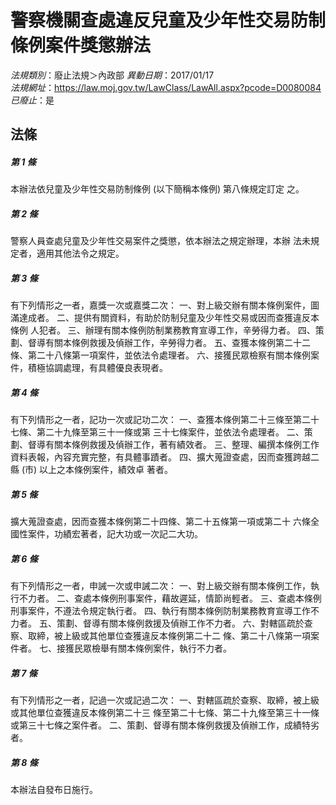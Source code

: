 # 警察機關查處違反兒童及少年性交易防制條例案件獎懲辦法

*法規類別*：廢止法規＞內政部
*異動日期*：2017/01/17  
*法規網址*：https://law.moj.gov.tw/LawClass/LawAll.aspx?pcode=D0080084
*已廢止*：是


## 法條
##### 第 1 條
本辦法依兒童及少年性交易防制條例 (以下簡稱本條例) 第八條規定訂定
之。

##### 第 2 條
警察人員查處兒童及少年性交易案件之獎懲，依本辦法之規定辦理，本辦
法未規定者，適用其他法令之規定。

##### 第 3 條
有下列情形之一者，嘉獎一次或嘉獎二次：
一、對上級交辦有關本條例案件，圖滿達成者。
二、提供有關資料，有助於防制兒童及少年性交易或因而查獲違反本條例
    人犯者。
三、辦理有關本條例防制業務教育宣導工作，辛勞得力者。
四、策劃、督導有關本條例救援及偵辦工作，辛勞得力者。
五、查獲本條例第二十二條、第二十八條第一項案件，並依法令處理者。
六、接獲民眾檢察有關本條例案件，積極協調處理，有具體優良表現者。


##### 第 4 條
有下列情形之一者，記功一次或記功二次：
一、查獲本條例第二十三條至第二十七條、第二十九條至第三十一條或第
    三十七條案件，並依法令處理者。
二、策劃、督導有關本條例救援及偵辦工作，著有績效者。
三、整理、編撰本條例工作資料表報，內容充實完整，有具體事蹟者。
四、擴大蒐證查處，因而查獲跨越二縣 (市) 以上之本條例案件，績效卓
    著者。


##### 第 5 條
擴大蒐證查處，因而查獲本條例第二十四條、第二十五條第一項或第二十
六條全國性案件，功績宏著者，記大功或一次記二大功。

##### 第 6 條
有下列情形之一者，申誡一次或申誡二次：
一、對上級交辦有關本條例工作，執行不力者。
二、查處本條例刑事案件，藉故遲延，情節尚輕者。
三、查處本條例刑事案件，不遵法令規定執行者。
四、執行有關本條例防制業務教育宣導工作不力者。
五、策劃、督導有關本條例救援及偵辦工作不力者。
六、對轄區疏於查察、取締，被上級或其他單位查獲違反本條例第二十二
    條、第二十八條第一項案件者。
七、接獲民眾檢舉有關本條例案件，執行不力者。


##### 第 7 條
有下列情形之一者，記過一次或記過二次：
一、對轄區疏於查察、取締，被上級或其他單位查獲違反本條例第二十三
    條至第二十七條、第二十九條至第三十一條或第三十七條之案件者。
二、策劃、督導有關本條例救援及偵辦工作，成績特劣者。


##### 第 8 條
本辦法自發布日施行。


